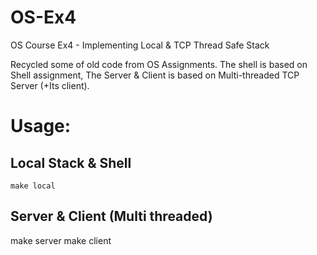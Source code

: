 # OS-Ex4
OS Course Ex4 - Implementing Local &amp; TCP Thread Safe Stack

Recycled some of old code from OS Assignments.
The shell is based on Shell assignment,
The Server & Client is based on Multi-threaded TCP Server (+Its client).

# Usage:


## Local Stack & Shell
`make local`

## Server &  Client (Multi threaded)
make server
make client
